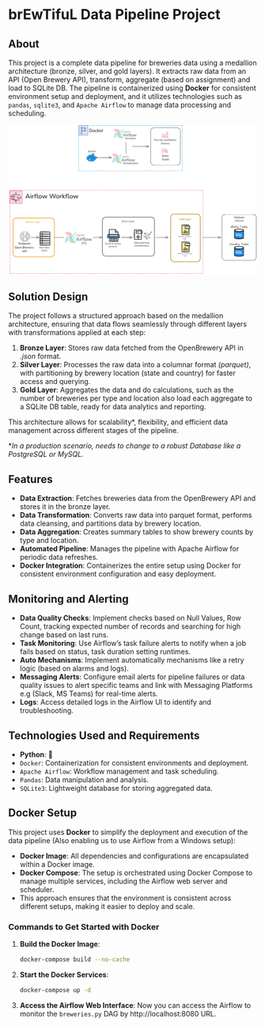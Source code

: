 # br**E**w**T**ifu**L** Data Pipeline Project

## About

This project is a complete data pipeline for breweries data using a medallion architecture (bronze, silver, and gold layers). It extracts raw data from an API (Open Brewery API), transform, aggregate (based on assignment) and load to SQLite DB. The pipeline is containerized using **Docker** for consistent environment setup and deployment, and it utilizes technologies such as `pandas`, `sqlite3`, and `Apache Airflow` to manage data processing and scheduling.

  <p align="center">
  <img src="images/diagram.png" width="700" />
</p>

## Solution Design

The project follows a structured approach based on the medallion architecture, ensuring that data flows seamlessly through different layers with transformations applied at each step:

1. **Bronze Layer**: Stores raw data fetched from the OpenBrewery API in *.json* format.
2. **Silver Layer**: Processes the raw data into a columnar format *(parquet)*, with partitioning by brewery location (state and country) for faster access and querying.
3. **Gold Layer**: Aggregates the data and do calculations, such as the number of breweries per type and location also load each aggregate to a SQLite DB table, ready for data analytics and reporting.

This architecture allows for scalability*, flexibility, and efficient data management across different stages of the pipeline.

**In a production scenario, needs to change to a robust Database like a PostgreSQL or MySQL.*

## Features

- **Data Extraction**: Fetches breweries data from the OpenBrewery API and stores it in the bronze layer.
- **Data Transformation**: Converts raw data into parquet format, performs data cleansing, and partitions data by brewery location.
- **Data Aggregation**: Creates summary tables to show brewery counts by type and location.
- **Automated Pipeline**: Manages the pipeline with Apache Airflow for periodic data refreshes.
- **Docker Integration**: Containerizes the entire setup using Docker for consistent environment configuration and easy deployment.

## Monitoring and Alerting

- **Data Quality Checks**: Implement checks based on Null Values, Row Count, tracking expected number of records and searching for high change based on last runs.
- **Task Monitoring**: Use Airflow’s task failure alerts to notify when a job fails based on status, task duration setting runtimes.
- **Auto Mechanisms**: Implement automatically mechanisms like a retry logic (based on alarms and logs).
- **Messaging Alerts**: Configure email alerts for pipeline failures or data quality issues to alert specific teams and link with Messaging Platforms e.g (Slack, MS Teams) for real-time alerts.
- **Logs**: Access detailed logs in the Airflow UI to identify and troubleshooting.

## Technologies Used and Requirements

- **Python**: 🐍
- `Docker`: Containerization for consistent environments and deployment.
- `Apache Airflow`: Workflow management and task scheduling.
- `Pandas`: Data manipulation and analysis.
- `SQLite3`: Lightweight database for storing aggregated data.

## Docker Setup

This project uses **Docker** to simplify the deployment and execution of the data pipeline (Also enabling us to use Airflow from a Windows setup):
- **Docker Image**: All dependencies and configurations are encapsulated within a Docker image.
- **Docker Compose**: The setup is orchestrated using Docker Compose to manage multiple services, including the Airflow web server and scheduler.
- This approach ensures that the environment is consistent across different setups, making it easier to deploy and scale.

### Commands to Get Started with Docker

1. **Build the Docker Image**:
   ```bash
   docker-compose build --no-cache
2. **Start the Docker Services**:
   ```bash
   docker-compose up -d
   
3. **Access the Airflow Web Interface**: Now you can access the Airflow to monitor the `breweries.py` DAG by http://localhost:8080 URL.
